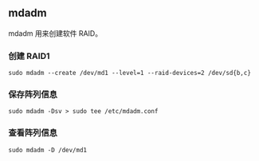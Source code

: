 ## mdadm

mdadm 用来创建软件 RAID。

### 创建 RAID1

`sudo mdadm --create /dev/md1 --level=1 --raid-devices=2 /dev/sd{b,c}`

### 保存阵列信息

`sudo mdadm -Dsv > sudo tee /etc/mdadm.conf`

### 查看阵列信息

`sudo mdadm -D /dev/md1`
